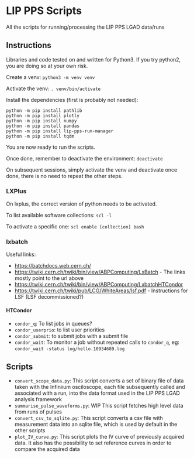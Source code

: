 # LIP PPS Scripts
All the scripts for running/processing the LIP PPS LGAD data/runs

## Instructions

Libraries and code tested on and written for Python3.
If you try python2, you are doing so at your own risk.

Create a venv: `python3 -m venv venv`

Activate the venv: `. venv/bin/activate`

Install the dependencies (first is probably not needed):
```shell
python -m pip install pathlib
python -m pip install plotly
python -m pip install numpy
python -m pip install pandas
python -m pip install lip-pps-run-manager
python -m pip install tqdm
```

You are now ready to run the scripts.

Once done, remember to deactivate the environment: `deactivate`

On subsequent sessions, simply activate the venv and deactivate once done, there is no need to repeat the other steps.

### LXPlus
On lxplus, the correct version of python needs to be activated.

To list available software collections: `scl -l`

To activate a specific one: `scl enable [collection] bash`

### lxbatch

Useful links:
- https://batchdocs.web.cern.ch/
- https://twiki.cern.ch/twiki/bin/view/ABPComputing/LxBatch - The links mostly point to the url above
- https://twiki.cern.ch/twiki/bin/view/ABPComputing/LxbatchHTCondor
- https://twiki.cern.ch/twiki/pub/LCG/WhiteAreas/lsf.pdf - Instructions for LSF (LSF decommissioned?)

#### HTCondor

- `condor_q`: To list jobs in queues?
- `condor_userprio`: to list user priorities
- `condor_submit`: to submit jobs with a submit file
- `condor_wait`: To monitor a job without repeated calls to `condor_q`, eg: `condor_wait -status log/hello.10934689.log`


## Scripts
- `convert_scope_data.py`: This script converts a set of binary file of data taken with the Infiniium osciloscope, each file subsequently called and associated with a run, into the data format used in the LIP PPS LGAD analysis framework
- `summarise_pulse_waveforms.py`: WIP This script fetches high level data from runs of pulses
- `convert_csv_to_sqlite.py`: This script converts a csv file with measurement data into an sqlite file, which is used by default in the other scripts
- `plot_IV_curve.py`: This script plots the IV curve of previously acquired data. It also has the possibility to set reference curves in order to compare the acquired data
